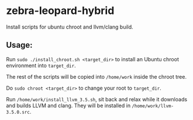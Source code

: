 # zebra-leopard-hybrid

Install scripts for ubuntu chroot and llvm/clang build.

## Usage:

Run `sudo ./install_chroot.sh <target_dir>` to install an Ubuntu chroot environment into `target_dir`.

The rest of the scripts will be copied into `/home/work` inside the chroot tree.

Do `sudo chroot <target_dir>` to change your root to `target_dir`.

Run `/home/work/install_llvm_3.5.sh`, sit back and relax while it downloads and builds LLVM and clang. They will be installed in `/home/work/llvm-3.5.0.src`.
